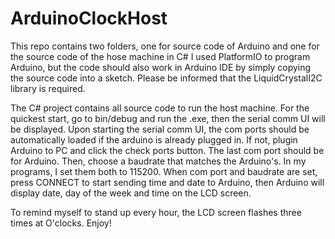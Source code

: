 # ArduinoClockHost

This repo contains two folders, one for source code of Arduino and one for the source code of the hose machine in C#
I used PlatformIO to program Arduino, but the code should also work in Arduino IDE by simply copying the source code into a sketch.
Please be informed that the LiquidCrystalI2C library is required. 

The C# project contains all source code to run the host machine. For the quickest start, go to bin/debug and run the .exe, then the serial comm UI will be displayed. 
Upon starting the serial comm UI, the com ports should be automatically loaded if the arduino is already plugged in. If not, plugin Arduino to PC and click the check ports button. The last com port should be for Arduino. Then, choose a baudrate that matches the Arduino's. In my programs, I set them both to 115200. 
When com port and baudrate are set, press CONNECT to start sending time and date to Arduino, then Arduino will display date, day of the week and time on the LCD screen. 

To remind myself to stand up every hour, the LCD screen flashes three times at O'clocks. Enjoy! 

